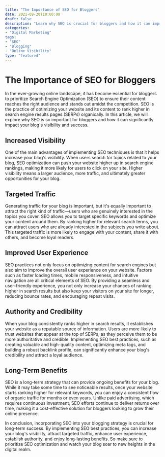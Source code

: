 ```yaml
---
title: "The Importance of SEO for Bloggers"
date: 2021-09-20T10:00:00
draft: false
description: "Learn why SEO is crucial for bloggers and how it can improve your website's visibility and traffic."
categories:
- "Digital Marketing"
tags:
- "SEO"
- "Blogging"
- "Online Visibility"
type: "featured"
---
```


# The Importance of SEO for Bloggers

In the ever-growing online landscape, it has become essential for bloggers to prioritize Search Engine Optimization (SEO) to ensure their content reaches the right audience and stands out amidst the competition. SEO is the practice of optimizing your website and its content to rank higher in search engine results pages (SERPs) organically. In this article, we will explore why SEO is so important for bloggers and how it can significantly impact your blog's visibility and success.

## Increased Visibility

One of the main advantages of implementing SEO techniques is that it helps increase your blog's visibility. When users search for topics related to your blog, SEO optimization can push your website higher up in search engine rankings, making it more likely for users to click on your site. Higher visibility means a larger audience, more traffic, and ultimately greater opportunities for your blog.

## Targeted Traffic

Generating traffic for your blog is important, but it's equally important to attract the right kind of traffic—users who are genuinely interested in the topics you cover. SEO allows you to target specific keywords and optimize your content around them. By ranking higher for relevant search terms, you can attract users who are already interested in the subjects you write about. This targeted traffic is more likely to engage with your content, share it with others, and become loyal readers.

## Improved User Experience

SEO practices not only focus on optimizing content for search engines but also aim to improve the overall user experience on your website. Factors such as faster loading times, mobile responsiveness, and intuitive navigation are all critical elements of SEO. By providing a seamless and user-friendly experience, you not only increase your chances of ranking higher in search results but also keep your visitors on your site for longer, reducing bounce rates, and encouraging repeat visits.

## Authority and Credibility

When your blog consistently ranks higher in search results, it establishes your website as a reputable source of information. Users are more likely to trust websites that appear at the top of SERPs, as they perceive them to be more authoritative and credible. Implementing SEO best practices, such as creating valuable and high-quality content, optimizing meta tags, and building a robust backlink profile, can significantly enhance your blog's credibility and attract a loyal audience.

## Long-Term Benefits

SEO is a long-term strategy that can provide ongoing benefits for your blog. While it may take some time to see noticeable results, once your website starts ranking higher for relevant keywords, you can enjoy a consistent flow of organic traffic for months or even years. Unlike paid advertising, which requires continuous investment, SEO efforts continue to deliver returns over time, making it a cost-effective solution for bloggers looking to grow their online presence.

In conclusion, incorporating SEO into your blogging strategy is crucial for long-term success. By implementing SEO best practices, you can increase your blog's visibility, attract targeted traffic, enhance user experience, establish authority, and enjoy long-lasting benefits. So make sure to prioritize SEO optimization and watch your blog soar to new heights in the digital realm.
